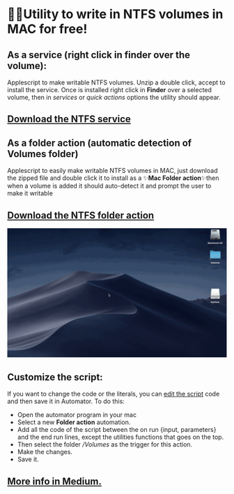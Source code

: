 # 🧙‍♂️Utility to write in NTFS volumes in MAC for free!
## As a service (right click in finder over the volume):
Applescript to make writable NTFS volumes.
Unzip a double click, accept to install the service.
Once is installed right click in **Finder** over a selected volume, then in _services_ or _quick actions_ options the utility should appear.

## [Download the NTFS service](https://github.com/arturogalan/ntfs-mac-automator/raw/master/NTFS%20service.zip "Download the NTFS service")


## As a folder action (automatic detection of Volumes folder)
Applescript to easily make writable NTFS volumes in MAC, just download the zipped file and double click it to install as a ✨**Mac Folder action**✨then when a volume is added it should auto-detect it and prompt the user to make it writable

## [Download the NTFS folder action](https://github.com/arturogalan/ntfs-mac-automator/raw/master/NTFS%20writable%20utility.zip "Download the NTFS folder action")

![NTFS utility](https://github.com/arturogalan/ntfs-mac-automator/blob/master/images/NTFSUtility1.gif)


## Customize the script:

If you want to change the code or the literals, you can [edit the script](https://github.com/arturogalan/ntfs-mac-automator/blob/master/src/NTFS_writable_utility_AppleScript.txt) code and then save it in Automator.
To do this:
* Open the automator program in your mac
* Select a new **Folder action** automation. 
* Add all the code of the script between the on run {input, parameters} and the end run lines, except the utilities functions that goes on the top.
* Then select the folder */Volumes* as the trigger for this action. 
* Make the changes.
* Save it.

## [More info in Medium.](https://medium.com/@arturo.galan/%EF%B8%8Futility-to-write-on-ntfs-volumes-in-mac-for-free-d2d4ab32b25e "Read the explanation of the script")
